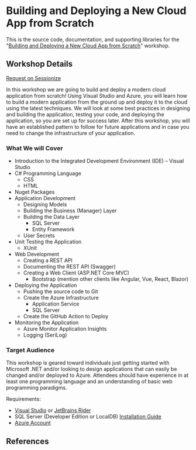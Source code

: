 # Building and Deploying a New Cloud App from Scratch

This is the source code, documentation, and supporting libraries for the "[Building and Deploying a New Cloud App from Scratch](https://www.josephguadagno.net/presentations/building-and-deploying-a-new-cloud-app-from-scratch)" workshop.

## Workshop Details

[Request on Sessionize](https://sessionize.com/s/joseph-guadagno/building-and-deploying-a-new-cloud-app-from-scratc/51051)

In this workshop we are going to build and deploy a modern cloud application from scratch!
Using Visual Studio and Azure, you will learn how to build a modern application from the ground up
and deploy it to the cloud using the latest techniques.
We will look at some best practices in designing and building the application,
testing your code, and deploying the application, so you are set up for success later.
After this workshop,
you will have an established pattern to follow for future applications
and in case you need to change the infrastructure of your application.

### What We will Cover

- Introduction to the Integrated Development Environment (IDE) – Visual Studio
- C# Programming Language
  - CSS
  - HTML
- Nuget Packages
- Application Development
  - Designing Models
  - Building the Business (Manager) Layer
  - Building the Data Layer
    - SQL Server
    - Entity Framework
  - User Secrets
- Unit Testing the Application
  - XUnit
- Web Development
  - Creating a REST API
  - Documenting the REST API (Swagger)
  - Creating a Web Client (ASP.NET Core MVC)
    - Bootstrap (mention other clients like Angular, Vue, React, Blazor)
- Deploying the Application
  - Pushing the source code to Git
  - Create the Azure Infrastructure
    - Application Service
    - SQL Server
  - Create the GitHub Action to Deploy
- Monitoring the Application
  - Azure Monitor Application Insights
  - Logging (SeriLog)

### Target Audience

This workshop is geared toward individuals just getting started with Microsoft .NET and/or looking to design applications that can easily be changed and/or deployed to Azure. Attendees should have experience in at least one programming language and an understanding of basic web programming paradigms.

Requirements:

- [Visual Studio](https://visualstudio.microsoft.com/?WT.mc_id=AZ-MVP-4024623) or [JetBrains Rider](https://jetbrains.com/rider/)
- SQL Server (Developer Edition or LocalDB) [Installation Guide](https://docs.microsoft.com/en-us/sql/database-engine/install-windows/install-sql-server?view=sql-server-ver16&WT.mc_id=AZ-MVP-4024623)
- [Azure Account](https://docs.microsoft.com/en-us/azure/developer/?WT.mc_id=AZ-MVP-4024623)

## References
